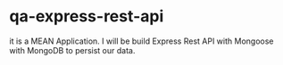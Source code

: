 # qa-express-rest-api
it is a MEAN Application. I will be build Express Rest API with Mongoose with MongoDB to persist our data. 
